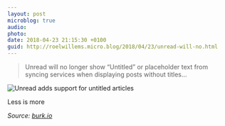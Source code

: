 ```yaml
---
layout: post
microblog: true
audio: 
photo: 
date: 2018-04-23 21:15:30 +0100
guid: http://roelwillems.micro.blog/2018/04/23/unread-will-no.html
---
```

> Unread will no longer show “Untitled” or placeholder text from syncing services when displaying posts without titles...

![Unread adds support for untitled articles](https://dsh.re/c19a2)

Less is more

_Source: [burk.io](https://burk.io/2018/04/23/this-should-be.html)_
